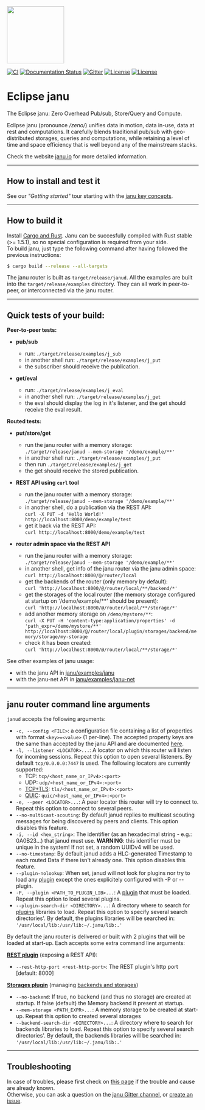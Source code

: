<img src="http://janu.io/img/janu-dragon-small.png" height="150">

[![CI](https://github.com/eclipse-janu/janu/workflows/CI/badge.svg)](https://github.com/eclipse-janu/janu/actions?query=workflow%3A%22CI%22)
[![Documentation Status](https://readthedocs.org/projects/janu-rust/badge/?version=latest)](https://janu-rust.readthedocs.io/en/latest/?badge=latest)
[![Gitter](https://badges.gitter.im/atolab/janu.svg)](https://gitter.im/atolab/janu?utm_source=badge&utm_medium=badge&utm_campaign=pr-badge)
[![License](https://img.shields.io/badge/License-EPL%202.0-blue)](https://choosealicense.com/licenses/epl-2.0/)
[![License](https://img.shields.io/badge/License-Apache%202.0-blue.svg)](https://opensource.org/licenses/Apache-2.0)

# Eclipse janu
The Eclipse janu: Zero Overhead Pub/sub, Store/Query and Compute.

Eclipse janu (pronounce _/zeno/_) unifies data in motion, data in-use, data at rest and computations. It carefully blends traditional pub/sub with geo-distributed storages, queries and computations, while retaining a level of time and space efficiency that is well beyond any of the mainstream stacks.

Check the website [janu.io](http://janu.io) for more detailed information.

-------------------------------
## How to install and test it

See our _"Getting started"_ tour starting with the [janu key concepts](https://janu.io/docs/getting-started/key-concepts/).

-------------------------------
## How to build it

Install [Cargo and Rust](https://doc.rust-lang.org/cargo/getting-started/installation.html). Janu can be succesfully compiled with Rust stable (>= 1.5.1), so no special configuration is required from your side.  
To build janu, just type the following command after having followed the previous instructions:

```bash
$ cargo build --release --all-targets
```

The janu router is built as `target/release/janud`. All the examples are built into the `target/release/examples` directory. They can all work in peer-to-peer, or interconnected via the janu router.

-------------------------------
## Quick tests of your build:

**Peer-to-peer tests:**

 - **pub/sub**
    - run: `./target/release/examples/j_sub`
    - in another shell run: `./target/release/examples/j_put`
    - the subscriber should receive the publication.

 - **get/eval**
    - run: `./target/release/examples/j_eval`
    - in another shell run: `./target/release/examples/j_get`
    - the eval should display the log in it's listener, and the get should receive the eval result.

**Routed tests:**

 - **put/store/get**
    - run the janu router with a memory storage:  
      `./target/release/janud --mem-storage '/demo/example/**'`
    - in another shell run: `./target/release/examples/j_put`
    - then run `./target/release/examples/j_get`
    - the get should receive the stored publication.

 - **REST API using `curl` tool**
    - run the janu router with a memory storage:  
      `./target/release/janud --mem-storage '/demo/example/**'`
    - in another shell, do a publication via the REST API:  
      `curl -X PUT -d 'Hello World!' http://localhost:8000/demo/example/test`
    - get it back via the REST API:  
      `curl http://localhost:8000/demo/example/test`

  - **router admin space via the REST API**
    - run the janu router with a memory storage:  
      `./target/release/janud --mem-storage '/demo/example/**'`
    - in another shell, get info of the janu router via the janu admin space:  
      `curl http://localhost:8000/@/router/local`
    - get the backends of the router (only memory by default):  
      `curl 'http://localhost:8000/@/router/local/**/backend/*'`
    - get the storages of the local router (the memory storage configured at startup on '/demo/example/**' should be present):  
     `curl 'http://localhost:8000/@/router/local/**/storage/*'`
    - add another memory storage on `/demo/mystore/**`:  
      `curl -X PUT -H 'content-type:application/properties' -d 'path_expr=/demo/mystore/**' http://localhost:8000/@/router/local/plugin/storages/backend/memory/storage/my-storage`
    - check it has been created:  
      `curl 'http://localhost:8000/@/router/local/**/storage/*'`


See other examples of janu usage:
 - with the janu API in [janu/examples/janu](https://github.com/eclipse-janu/janu/tree/master/janu/examples/janu)
 - with the janu-net API in [janu/examples/janu-net](https://github.com/eclipse-janu/janu/tree/master/janu/examples/janu-net)

-------------------------------
## janu router command line arguments
`janud` accepts the following arguments:

  * `-c, --config <FILE>`: a configuration file containing a list of properties with format `<key>=<value>` (1 per-line).
    The accepted property keys are the same than accepted by the janu API and are documented [here](https://docs.rs/janu/0.5.0-beta.8/janu/net/config/index.html).
  * `-l, --listener <LOCATOR>...`: A locator on which this router will listen for incoming sessions. 
    Repeat this option to open several listeners. By default `tcp/0.0.0.0:7447` is used. The following locators are currently supported:
      - TCP: `tcp/<host_name_or_IPv4>:<port>`
      - UDP: `udp/<host_name_or_IPv4>:<port>`
      - [TCP+TLS](https://janu.io/docs/manual/tls/): `tls/<host_name_or_IPv4>:<port>`
      - [QUIC](https://janu.io/docs/manual/quic/): `quic/<host_name_or_IPv4>:<port>`
  * `-e, --peer <LOCATOR>...`: A peer locator this router will try to connect to. Repeat this option to connect to several peers.
  * `--no-multicast-scouting`: By default janud replies to multicast scouting messages for being discovered by peers and clients.
    This option disables this feature.
  * `-i, --id <hex_string>`: The identifier (as an hexadecimal string - e.g.: 0A0B23...) that janud must use.
     **WARNING**: this identifier must be unique in the system! If not set, a random UUIDv4 will be used.
  * `--no-timestamp`: By default janud adds a HLC-generated Timestamp to each routed Data if there isn't already one.
    This option disables this feature.
  * `--plugin-nolookup`: When set, janud will not look for plugins nor try to load any [plugin](https://janu.io/docs/manual/plugins/)
    except the ones explicitely configured with -P or --plugin.
  * `-P, --plugin <PATH_TO_PLUGIN_LIB>...`: A [plugin](https://janu.io/docs/manual/plugins/) that must be loaded.
    Repeat this option to load several plugins.
  * `--plugin-search-dir <DIRECTORY>...`:  A directory where to search for [plugins](https://janu.io/docs/manual/plugins/) libraries to load.
    Repeat this option to specify several search directories'. By default, the plugins libraries will be searched in:
    `'/usr/local/lib:/usr/lib:~/.janu/lib:.'`

By default the janu router is delivered or built with 2 plugins that will be loaded at start-up. Each accepts some extra command line arguments:

**[REST plugin](https://janu.io/docs/manual/plugin-http/)** (exposing a REST API):
  * `--rest-http-port <rest-http-port>`: The REST plugin's http port [default: 8000]

**[Storages plugin](https://janu.io/docs/manual/plugin-storages/)** (managing [backends and storages](https://janu.io/docs/manual/backends/))

  * `--no-backend`: If true, no backend (and thus no storage) are created at startup. If false (default) the Memory backend it present at startup.
  * `--mem-storage <PATH_EXPR>...`: A memory storage to be created at start-up. Repeat this option to created several storages
  * `--backend-search-dir <DIRECTORY>...`: A directory where to search for backends libraries to load.
    Repeat this option to specify several search directories'. By default, the backends libraries will be searched in:
    `'/usr/local/lib:/usr/lib:~/.janu/lib:.'`

-------------------------------
## Troubleshooting

In case of troubles, please first check on [this page](https://janu.io/docs/getting-started/troubleshooting/) if the trouble and cause are already known.  
Otherwise, you can ask a question on the [janu Gitter channel](https://gitter.im/atolab/janu), or [create an issue](https://github.com/eclipse-janu/janu/issues).
